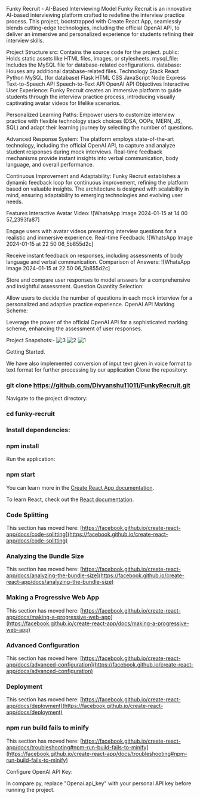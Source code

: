 Funky Recruit - AI-Based Interviewing Model
Funky Recruit is an innovative AI-based interviewing platform crafted to redefine the interview practice process. This project, bootstrapped with Create React App, seamlessly blends cutting-edge technologies, including the official OpenAI API, to deliver an immersive and personalized experience for students refining their interview skills.

Project Structure
src: Contains the source code for the project.
public: Holds static assets like HTML files, images, or stylesheets.
mysql_file: Includes the MySQL file for database-related configurations.
database: Houses any additional database-related files.
Technology Stack
React
Python
MySQL (for database)
Flask
HTML
CSS
JavaScript
Node
Express
Text-to-Speech API
Speech-to-Text API
OpenAI API
Objectives
Interactive User Experience:
Funky Recruit creates an immersive platform to guide students through the interview practice process, introducing visually captivating avatar videos for lifelike scenarios.

Personalized Learning Paths:
Empower users to customize interview practice with flexible technology stack choices (DSA, OOPs, MERN, JS, SQL) and adapt their learning journey by selecting the number of questions.

Advanced Response System:
The platform employs state-of-the-art technology, including the official OpenAI API, to capture and analyze student responses during mock interviews. Real-time feedback mechanisms provide instant insights into verbal communication, body language, and overall performance.

Continuous Improvement and Adaptability:
Funky Recruit establishes a dynamic feedback loop for continuous improvement, refining the platform based on valuable insights. The architecture is designed with scalability in mind, ensuring adaptability to emerging technologies and evolving user needs.

Features
Interactive Avatar Video:
![WhatsApp Image 2024-01-15 at 14 00 57_2393fa87]


Engage users with avatar videos presenting interview questions for a realistic and immersive experience.
Real-time Feedback:
![WhatsApp Image 2024-01-15 at 22 50 06_5b855d2c]

Receive instant feedback on responses, including assessments of body language and verbal communication.
Comparison of Answers:
![WhatsApp Image 2024-01-15 at 22 50 06_5b855d2c]


Store and compare user responses to model answers for a comprehensive and insightful assessment.
Question Quantity Selection:

Allow users to decide the number of questions in each mock interview for a personalized and adaptive practice experience.
OpenAI API Marking Scheme:

Leverage the power of the official OpenAI API for a sophisticated marking scheme, enhancing the assessment of user responses.

Project Snapshots:-
![3](https://github.com/Divyanshu11011/FunkyRecruit/assets/93030810/76832388-fa0a-4edf-b8eb-cfc1375d27ef)
![2](https://github.com/Divyanshu11011/FunkyRecruit/assets/93030810/a537042c-96ff-4f82-b4d3-49a550c55bf1)
![1](https://github.com/Divyanshu11011/FunkyRecruit/assets/93030810/9bf88d93-d796-4343-95bc-2a7c7bb0624c)


Getting Started.

We have also implemented conversion of input text given in voice format to text format for further processing by our application
Clone the repository:

### git clone https://github.com/Divyanshu11011/FunkyRecruit.git

Navigate to the project directory:

### cd funky-recruit

### Install dependencies:

### npm install

Run the application:

### npm start

You can learn more in the [Create React App documentation](https://facebook.github.io/create-react-app/docs/getting-started).

To learn React, check out the [React documentation](https://reactjs.org/).

### Code Splitting

This section has moved here: [https://facebook.github.io/create-react-app/docs/code-splitting](https://facebook.github.io/create-react-app/docs/code-splitting)

### Analyzing the Bundle Size

This section has moved here: [https://facebook.github.io/create-react-app/docs/analyzing-the-bundle-size](https://facebook.github.io/create-react-app/docs/analyzing-the-bundle-size)

### Making a Progressive Web App

This section has moved here: [https://facebook.github.io/create-react-app/docs/making-a-progressive-web-app](https://facebook.github.io/create-react-app/docs/making-a-progressive-web-app)

### Advanced Configuration

This section has moved here: [https://facebook.github.io/create-react-app/docs/advanced-configuration](https://facebook.github.io/create-react-app/docs/advanced-configuration)

### Deployment

This section has moved here: [https://facebook.github.io/create-react-app/docs/deployment](https://facebook.github.io/create-react-app/docs/deployment)

### npm run build fails to minify

This section has moved here: [https://facebook.github.io/create-react-app/docs/troubleshooting#npm-run-build-fails-to-minify](https://facebook.github.io/create-react-app/docs/troubleshooting#npm-run-build-fails-to-minify)

Configure OpenAI API Key:

In compare.py, replace "Openai.api_key" with your personal API key before running the project.
